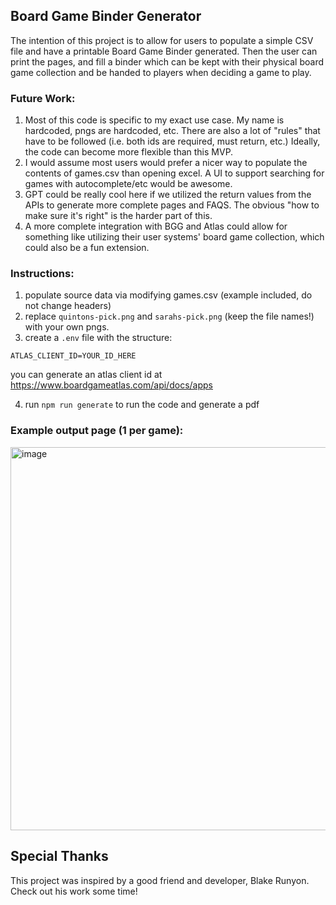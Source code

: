 ## Board Game Binder Generator

The intention of this project is to allow for users to populate a simple CSV file and have a printable Board Game Binder generated. Then the user can print the pages, and fill a binder which can be kept with their physical board game collection and be handed to players when deciding a game to play.

### Future Work:

1. Most of this code is specific to my exact use case. My name is hardcoded, pngs are hardcoded, etc. There are also a lot of "rules" that have to be followed (i.e. both ids are required, must return, etc.) Ideally, the code can become more flexible than this MVP.
2. I would assume most users would prefer a nicer way to populate the contents of games.csv than opening excel. A UI to support searching for games with autocomplete/etc would be awesome.
3. GPT could be really cool here if we utilized the return values from the APIs to generate more complete pages and FAQS. The obvious "how to make sure it's right" is the harder part of this.
4. A more complete integration with BGG and Atlas could allow for something like utilizing their user systems' board game collection, which could also be a fun extension.

### Instructions:

1. populate source data via modifying games.csv (example included, do not change headers)
2. replace `quintons-pick.png` and `sarahs-pick.png` (keep the file names!) with your own pngs.
3. create a `.env` file with the structure:

```
ATLAS_CLIENT_ID=YOUR_ID_HERE
```

you can generate an atlas client id at https://www.boardgameatlas.com/api/docs/apps

4. run `npm run generate` to run the code and generate a pdf


### Example output page (1 per game):
<img width="613" alt="image" src="https://user-images.githubusercontent.com/10392661/161894933-f40cf9d7-25de-4bc0-9117-835c25c16189.png">

## Special Thanks
This project was inspired by a good friend and developer, Blake Runyon. Check out his work some time!
